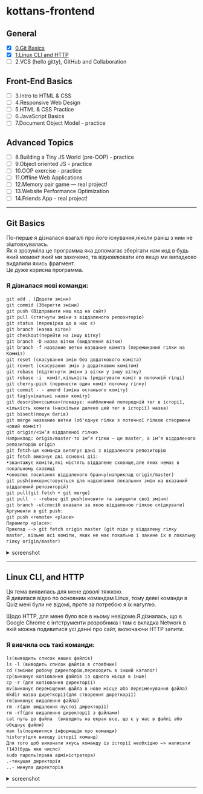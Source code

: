# kottans-frontend

## General
  - [x] [0.Git Basics](https://github.com/kottans/frontend/blob/master/tasks/git-intro.md)
  - [x] [1.Linux CLI and HTTP](https://github.com/kottans/frontend/blob/master/tasks/linux-cli-http.md)
  - [ ] 2.VCS (hello gitty), GitHub and Collaboration
 
 ## Front-End Basics
  - [ ] 3.Intro to HTML & CSS
  - [ ] 4.Responsive Web Design
  - [ ] 5.HTML & CSS Practice
  - [ ] 6.JavaScript Basics
  - [ ] 7.Document Object Model - practice
  
 ## Advanced Topics
  - [ ] 8.Building a Tiny JS World (pre-OOP) - practice
  - [ ] 9.Object oriented JS - practice
  - [ ] 10.OOP exercise - practice
  - [ ] 11.Offline Web Applications
  - [ ] 12.Memory pair game — real project!
  - [ ] 13.Website Performance Optimization
  - [ ] 14.Friends App - real project!

---

## Git Basics
По-перше я дізналася взагалі про його існування,ніколи раніш з ним не зіштовхувалась.  
Як я зрозуміла це программа яка допомагає зберігати нам код в будь який момент який ми захочемо, та відновлювати его якщо ми випадково видалили якись фрагмент.  
Це дуже корисна программа.  
### Я дізналася нові команди:
```
git add . (Додати зміни)
git commid (Зберегти зміни)
git push (Відправити наш код на сайт)
git pull (стягнути зміни з віддаленого репозиторію)
git status (перевірка що в нас є)
git branch (назва віток)
git checkout(перейти на іншу вітку)
git branch -D назва вітки (видалення вітки)
git branch -f название ветки название комита (перемикання гілки на Комміт)
git reset (скасування змін без додаткового коміта)
git revert (скасування змін з додатковим комітом)
git rebase (підтягнути зміни з вітки у іншу вітку)
git rebase -i  коміт,кількість (редагувати коміт в поточній гілці)
git cherry-pick (перенести один коміт поточну гілку)
git commit - - amend (зміна останього коміту)
git tag(унікальні назви коміту)
git describe<ссылка>(показує: найближчий попередній тег в історії, кількість комита (наскільки далеко цей тег в історії) назва)
git bisect(пошук багів)
git merge название ветки (об'єднує гілки з поточної гілкою створюючи новий комміт)
git origin/<ім‘я віддаленої гілки>
Наприклад: origin/master-то ім‘я гілки — це master, а ім‘я віддаленого репозиторію origin
git fetch-ця команда витягує дані з віддаленого репозиторію 
git fetch виконує дві основні дії:
•звантажує коміти,які містять віддалене сховище,але яких немає в локальному сховищі 
•оновлює посилання віддаленого бранчу(наприклад origin/master)
git push(використовується для надсилання локальних змін на вказаний віддалений репозиторій)
git pull(git fetch + git merge)
git pull  - -rebase git push(оновити та запущити свої зміни)
git branch -u(спосіб вказати за якою віддаленою гілкою слідкувати)
Аргументи в git push:
git push <remote> <place>
Параметр <place>:
Приклад --> git fetch origin master (git піде у віддалену гілку master, візьме всі коміти, яких не має локально і закине їх в локальну гілку origin/master)
```

  <details>
    <summary>
     screenshot
    </summary>
    <img src="task_1/learngitbranching-1.png">
    <img src="task_1/learngitbranching-2.png">
  </details>
  
---
## Linux CLI, and HTTP
Ця тема виявилась для мене доволі тяжкою.   
Я дивилася відео по основним командам Linux, тому деякі команди в Quiz мені були не відомі, проте за потребою я їх нагуглю.    

Щодо HTTP, для мене було все в ньому невідоме.Я дізналась, що в Google Chrome є інтструменти розробника і там є вкладка Network в якій можна подивитися усі данні про сайт, включаючи HTTP запити. 
### Я вивчила ось такі команди:
```
ls(виводить список наших файлів)
ls -l (виводить список файлів в стовбчик)
cd (змінює робочу директорію,переходить в інший каталог)
cp(виконує копіювання файлів із одного місця в інше)
cp -r (для копіювання директорії)
mv(виконує переміщення файла в нове місце або переіменування файла)
mkdir назва диреткорії(для створення диреткорії)
rm(виконує видалення файла)
rm -r(для видалення пустої директорії)
rm -rf(для видалення директорії з файлами)
cat путь до файла  (виводить на екран все, що є у нас в файлі або обєднує файли)
man ls(подивитися інформацію про команди)
history(для виводу історії команд)
Для того щоб виконати якусь команду із історії необхідно —> написати !143(будь яке число)
sudo пароль(права адміністратора)
.-текущая директорія 
..- минула директорія
```

  <details>
    <summary>
     screenshot
    </summary>
    <img src="task_linux_cli/Quiz_Number_1.png">
    <img src="task_linux_cli/Quiz_Number_2.png">
    <img src="task_linux_cli/Quiz_Number_3.png">
    <img src="task_linux_cli/Quiz_Number_4.png">
  </details>
  
---